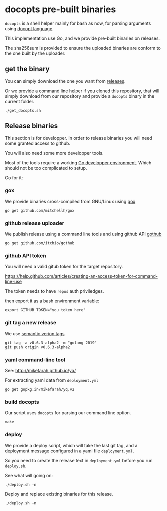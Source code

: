 # docopts pre-built binaries

`docopts` is a shell helper mainly for bash as now, for parsing arguments using [docopt language](https://docopt.org).

This implementation use Go, and we provide pre-built binaries on releases.

The sha256sum is provided to ensure the uploaded binaries are conform to the
one built by the uploader.

## get the binary

You can simply download the one you want from
[releases](https://github.com/docopt/docopts/releases).

Or we provide a command line helper if you cloned this repository, that will
simply download from our repository and provide a `docopts` binary in the
current folder.


```
./get_docopts.sh
```

## Release binaries

This section is for developper. In order to release binaries you will need
some granted access to github.

You will also need some more developper tools.

Most of the tools require a working [Go developper
environment](https://golang.org/doc/code.html#Organization). Which should not be too
complicated to setup.

Go for it:

### gox

We provide binaries cross-compiled from GNU/Linux using [gox](https://github.com/mitchellh/gox)

```
go get github.com/mitchellh/gox
```

### github release uploader

We publish release using a command line tools and using github API [gothub](https://github.com/itchio/gothub)

```
go get github.com/itchio/gothub
```

### github API token

You will need a valid gitub token for the target repository.

https://help.github.com/articles/creating-an-access-token-for-command-line-use

The token needs to have `repos` auth priviledges.

then export it as a bash environment variable:

```
export GITHUB_TOKEN="you token here"
```

### git tag a new release

We use [semantic verion tags](https://semver.org/)

```
git tag -a v0.6.3-alpha2 -m "golang 2019"
git push origin v0.6.3-alpha2
```

### yaml command-line tool

See: http://mikefarah.github.io/yq/

For extracting yaml data from `deployment.yml`

```
go get gopkg.in/mikefarah/yq.v2
```

### build docopts

Our script uses `docopts` for parsing our command line option.

```
make
```

### deploy

We provide a deploy script, which will take the last git tag, and a deployment
message configured in a yaml file `deployment.yml`.

So you need to create the release text in `deployment.yml` before you run
`deploy.sh`.

See what will going on:

```
./deploy.sh -n
```

Deploy and replace existing binaries for this release.

```
./deploy.sh -n
```

